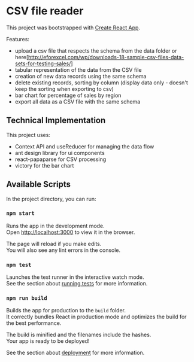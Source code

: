 # CSV file reader

This project was bootstrapped with [Create React App](https://github.com/facebook/create-react-app).

Features: 
 - upload a csv file that respects the schema from the data folder or here[http://eforexcel.com/wp/downloads-18-sample-csv-files-data-sets-for-testing-sales/]
 - tabular representation of the data from the CSV file
 - creation of new data records using the same schema
 - delete existing records, sorting by column (display data only - doesn't keep the sorting when exporting to csv)
 - bar chart for percentage of sales by region
 - export all data as a CSV file with the same schema

## Technical Implementation

This project uses:
- Context API and useReducer for managing the data flow
- ant design library for ui components
- react-papaparse for CSV processing
- victory for the bar chart 

## Available Scripts

In the project directory, you can run:

### `npm start`

Runs the app in the development mode.\
Open [http://localhost:3000](http://localhost:3000) to view it in the browser.

The page will reload if you make edits.\
You will also see any lint errors in the console.

### `npm test`

Launches the test runner in the interactive watch mode.\
See the section about [running tests](https://facebook.github.io/create-react-app/docs/running-tests) for more information.

### `npm run build`

Builds the app for production to the `build` folder.\
It correctly bundles React in production mode and optimizes the build for the best performance.

The build is minified and the filenames include the hashes.\
Your app is ready to be deployed!

See the section about [deployment](https://facebook.github.io/create-react-app/docs/deployment) for more information.
